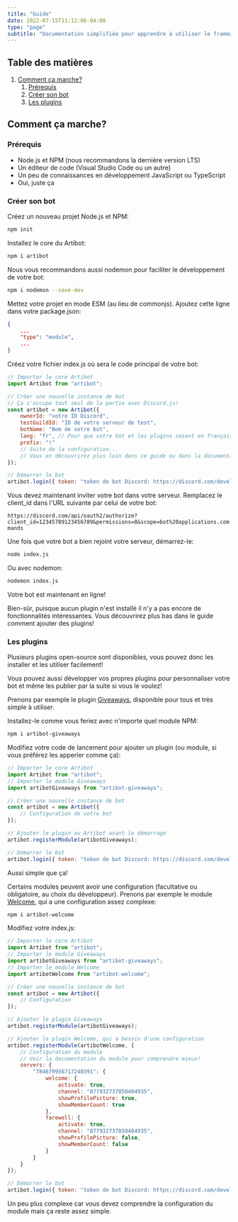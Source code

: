 ```yaml
---
title: "Guide"
date: 2022-07-15T11:12:06-04:00
type: "page"
subtitle: "Documentation simplifiée pour apprendre à utiliser le framework"
---
```


## Table des matières
1. [Comment ça marche?](#comment-ça-marche)
	1. [Prérequis](#prérequis)
	2. [Créer son bot](#créer-son-bot)
	3. [Les plugins](#les-plugins)

## Comment ça marche?

### Prérequis
- Node.js et NPM (nous recommandons la dernière version LTS)
- Un éditeur de code (Visual Studio Code ou un autre)
- Un peu de connaissances en développement JavaScript ou TypeScript
- Oui, juste ça

### Créer son bot
Créez un nouveau projet Node.js et NPM:
```bash
npm init
```

Installez le core du Artibot:
```bash
npm i artibot
```

Nous vous recommandons aussi nodemon pour faciliter le développement de votre bot:
```bash
npm i nodemon --save-dev
```

Mettez votre projet en mode ESM (au lieu de commonjs). Ajoutez cette ligne dans votre package.json:
```json
{
	...
	"type": "module",
	...
}
```

Créez votre fichier index.js où sera le code principal de votre bot:
```js
// Importer le core Artibot
import Artibot from "artibot";

// Créer une nouvelle instance de bot
// Ça s'occupe tout seul de la partie avec Discord.js!
const artibot = new Artibot({
	ownerId: "votre ID Discord",
	testGuildId: "ID de votre serveur de test",
	botName: "Nom de votre bot",
	lang: "fr", // Pour que votre bot et les plugins soient en français
	prefix: "!"
	// Suite de la configuration...
	// Vous en découvrirez plus loin dans ce guide ou dans la documentation.
});

// Démarrer le bot
artibot.login({ token: "token de bot Discord: https://discord.com/developers/applications" });
```

Vous devez maintenant inviter votre bot dans votre serveur. 
Remplacez le client_id dans l'URL suivante par celui de votre bot:

`https://discord.com/api/oauth2/authorize?client_id=12345789123456789&permissions=8&scope=bot%20applications.commands`

Une fois que votre bot a bien rejoint votre serveur, démarrez-le:
```bash
node index.js
```

Ou avec nodemon:
```bash
nodemon index.js
```

Votre bot est maintenant en ligne!

Bien-sûr, puisque aucun plugin n'est installé il n'y a pas encore de fonctionnalités intéressantes.
Vous découvrirez plus bas dans le guide comment ajouter des plugins!

### Les plugins
Plusieurs plugins open-source sont disponibles, vous pouvez donc les installer et les utiliser facilement!

Vous pouvez aussi développer vos propres plugins pour personnaliser votre bot et même les publier par la suite si vous le voulez!

Prenons par exemple le plugin [Giveaways](#), disponible pour tous et très simple à utiliser.

Installez-le comme vous feriez avec n'importe quel module NPM:
```bash
npm i artibot-giveaways
```

Modifiez votre code de lancement pour ajouter un plugin (ou module, si vous préférez les apperler comme ça):
```js
// Importer le core Artibot
import Artibot from "artibot";
// Importer le module Giveaways
import artibotGiveaways from "artibot-giveaways";

// Créer une nouvelle instance de bot
const artibot = new Artibot({
	// Configuration de votre bot
});

// Ajouter le plugin au Artibot avant le démarrage
artibot.registerModule(artibotGiveaways);

// Démarrer le bot
artibot.login({ token: "token de bot Discord: https://discord.com/developers/applications" });
```

Aussi simple que ça!

Certains modules peuvent avoir une configuration (facultative ou obligatoire, au choix du développeur).
Prenons par exemple le module [Welcome](#), qui a une configuration assez complexe:
```bash
npm i artibot-welcome
```

Modifiez votre index.js:
```js
// Importer le core Artibot
import Artibot from "artibot";
// Importer le module Giveaways
import artibotGiveaways from "artibot-giveaways";
// Importer le module Welcome
import artibotWelcome from "artibot-welcome";

// Créer une nouvelle instance de bot
const artibot = new Artibot({
	// Configuration
});

// Ajouter le plugin Giveaways
artibot.registerModule(artibotGiveaways);

// Ajouter le plugin Welcome, qui a besoin d'une configuration
artibot.registerModule(artibotWelcome, {
	// Configuration du module
	// Voir la documentation du module pour comprendre mieux!
	servers: {
		"784679956717240391": {
			welcome: {
				activate: true,
				channel: "877932737850404935",
				showProfilePicture: true,
				showMemberCount: true
			},
			farewell: {
				activate: true,
				channel: "877932737850404935",
				showProfilePicture: false,
				showMemberCount: false
			}
		}
	}
});

// Démarrer le bot
artibot.login({ token: "token de bot Discord: https://discord.com/developers/applications" });
```

Un peu plus complexe car vous devez comprendre la configuration du module mais ça reste assez simple.